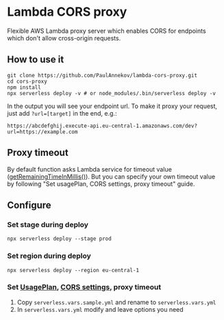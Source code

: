 # Lambda CORS proxy

Flexible AWS Lambda proxy server which enables CORS for endpoints which don't allow cross-origin requests.

## How to use it

```
git clone https://github.com/PaulAnnekov/lambda-cors-proxy.git
cd cors-proxy
npm install
npx serverless deploy -v # or node_modules/.bin/serverless deploy -v
```

In the output you will see your endpoint url. To make it proxy your request,
just add `?url=[target]` in the end, e.g.:

`https://abcdefghij.execute-api.eu-central-1.amazonaws.com/dev?url=https://example.com`

## Proxy timeout

By default function asks Lambda service for timeout value 
([getRemainingTimeInMillis()](https://docs.aws.amazon.com/lambda/latest/dg/nodejs-prog-model-context.html)). But you can
specify your own timeout value by following "Set usagePlan, CORS settings, proxy timeout" guide.

## Configure

### Set stage during deploy

`npx serverless deploy --stage prod`

### Set region during deploy

`npx serverless deploy --region eu-central-1`

### Set [UsagePlan](https://docs.aws.amazon.com/AWSCloudFormation/latest/UserGuide/aws-resource-apigateway-usageplan.html), [CORS settings](https://serverless.com/blog/cors-api-gateway-survival-guide/), proxy timeout

1. Copy `serverless.vars.sample.yml` and rename to `serverless.vars.yml`
2. In `serverless.vars.yml` modify and leave options you need 
